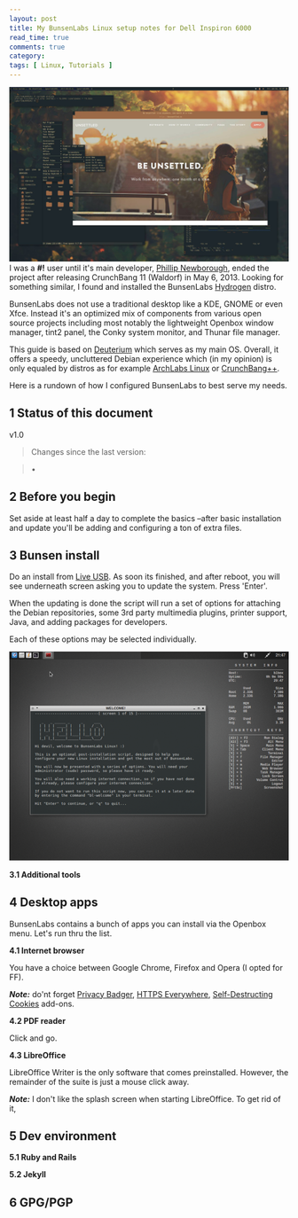 ```yaml
---
layout: post
title: My BunsenLabs Linux setup notes for Dell Inspiron 6000
read_time: true  
comments: true
category:
tags: [ Linux, Tutorials ]
---
```


![BunsenLabs Deuterium, fresh install](/assets/bunsenlabs-deuterium.jpg)
I was a **#!** user until it's main developer, [Phillip Newborough](https://corenominal.org), ended the project after releasing CrunchBang 11 (Waldorf) in May 6, 2013. Looking for something similar, I found and installed the BunsenLabs [Hydrogen](http://distrowatch.com/table.php?distribution=bunsenlabs) distro. 

BunsenLabs does not use a traditional desktop like a KDE, GNOME or even Xfce. Instead it's an optimized mix of components from various open source projects including most notably the lightweight Openbox window manager, tint2 panel, the Conky system monitor, and Thunar file manager.

This guide is based on [Deuterium](https://www.bunsenlabs.org/installation.html#downloads) which serves as my main OS. Overall, it offers a speedy, uncluttered Debian experience which (in my opinion) is only equaled by distros as for example [ArchLabs Linux](https://archlabsblog.wordpress.com/) or [CrunchBang++](https://www.crunchbangplusplus.org/).

Here is a rundown of how I configured BunsenLabs to best serve my needs.

**1 Status of this document**
-----------------------------

v1.0

> Changes since the last version:

> •

**2 Before you begin**
----------------------

Set aside at least half a day to complete the basics –after basic installation and update you'll be adding and configuring a ton of extra files.

**3 Bunsen install**
---------------------

Do an install from [Live USB](https://www.bunsenlabs.org/installation.html). As soon its finished, and after reboot, you will see underneath screen asking you to update the system. Press 'Enter'.

When the updating is done the script will run a set of options for attaching the Debian repositories, some 3rd party multimedia plugins, printer support, Java, and adding packages for developers. 

Each of these options may be selected individually.

![BunsenLabs Welcome](/assets/bunsenlabs-welcome.png)

**3.1 Additional tools**

**4 Desktop apps**
------------------

BunsenLabs contains a bunch of apps you can install via the Openbox menu. Let's run thru the list.

**4.1 Internet browser**

You have a choice between Google Chrome, Firefox and Opera (I opted for FF).

***Note:*** do'nt forget [Privacy Badger](https://www.eff.org/privacybadger), [HTTPS Everywhere](https://www.eff.org/https-everywhere), [Self-Destructing Cookies](https://addons.mozilla.org/en-US/firefox/addon/self-destructing-cookies/) add-ons.

**4.2 PDF reader**

Click and go.

**4.3 LibreOffice**

LibreOffice Writer is the only software that comes preinstalled. However, the remainder of the suite is just a mouse click away.

***Note:*** I don't like the splash screen when starting LibreOffice. To get rid of it, 

**5 Dev environment**
---------------------

**5.1 Ruby and Rails**

**5.2 Jekyll**

**6 GPG/PGP**
-------------
